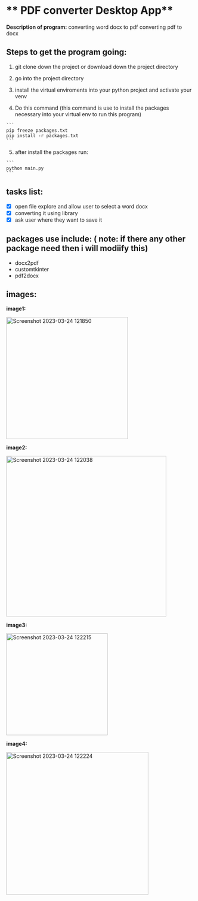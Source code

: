 # ** PDF converter Desktop App**
**Description of program:**
converting word docx to pdf
converting pdf  to docx
## **Steps to get the program going:**

1. git clone down the project or download down the project directory

2. go into the project directory 

3. install the virtual enviroments into your python project and activate your venv

4. Do this command (this command is use to install the packages necessary into your virtual env to run this program)
````
```
pip freeze packages.txt
pip install -r packages.txt
```
````
5.  after install the packages run:
````
```
python main.py
```
````
## **tasks list:**
- [x] open file explore and allow user to select a word docx
- [x] converting it using library
- [x] ask user where they want to save it

## **packages use include:** ( note: if there any other package need then i will modiify this)
* docx2pdf
* customtkinter
* pdf2docx

## **images:**
**image1:**

<img width="326" alt="Screenshot 2023-03-24 121850" src="https://user-images.githubusercontent.com/86323153/227598468-3534b477-b5e7-465e-b4d8-3a8f0fbadba8.png">

**image2:**

<img width="429" alt="Screenshot 2023-03-24 122038" src="https://user-images.githubusercontent.com/86323153/227598530-261f0278-f306-46a7-9580-59897459acd8.png">


**image3:**

<img width="272" alt="Screenshot 2023-03-24 122215" src="https://user-images.githubusercontent.com/86323153/227598550-410292df-0bd3-4827-be64-e4daea13fba8.png">


**image4:**

<img width="381" alt="Screenshot 2023-03-24 122224" src="https://user-images.githubusercontent.com/86323153/227598558-d713f89d-2eae-46da-b114-5147f374d08f.png">
